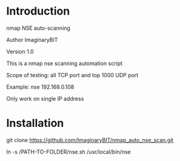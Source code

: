 # Introduction

nmap NSE auto-scanning

Author ImaginaryBIT

Version 1.0

This is a nmap nse scanning automation script

Scope of testing: all TCP port and top 1000 UDP port

Example: nse 192.168.0.108

Only work on single IP address

# Installation

git clone https://github.com/ImaginaryBIT/nmap_auto_nse_scan.git

ln -s /PATH-TO-FOLDER/nse.sh /usr/local/bin/nse
